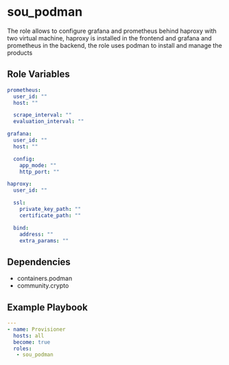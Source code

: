 sou_podman
=========

The role allows to configure grafana and prometheus behind haproxy with two virtual machine, haproxy is installed in the frontend and grafana and prometheus in the backend, the role uses podman to install and manage the products


Role Variables
--------------
```yaml
prometheus:
  user_id: ""
  host: ""

  scrape_interval: ""
  evaluation_interval: ""

grafana:
  user_id: ""
  host: ""

  config:
    app_mode: ""
    http_port: ""

haproxy:
  user_id: ""

  ssl:
    private_key_path: ""
    certificate_path: ""

  bind:
    address: ""
    extra_params: ""
```


Dependencies
------------

- containers.podman
- community.crypto

Example Playbook
----------------

```yaml
---
- name: Provisioner
  hosts: all
  become: true
  roles:
   - sou_podman
```
